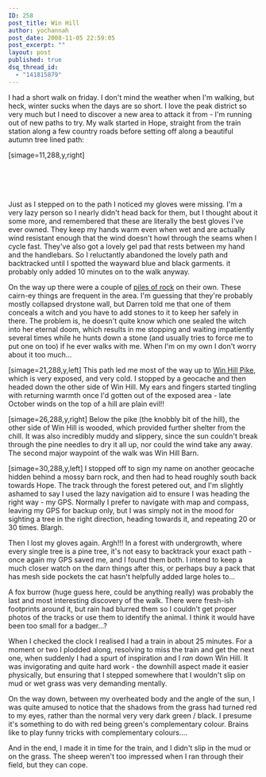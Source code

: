 ```yaml
---
ID: 258
post_title: Win Hill
author: yochannah
post_date: 2008-11-05 22:59:05
post_excerpt: ""
layout: post
published: true
dsq_thread_id:
  - "141815879"
---
```

I had a short walk on friday. I don't mind the weather when I'm walking, but heck, winter sucks when the days are so short. I love the peak district so very much but I need to discover a new area to attack it from - I'm running out of new paths to try. My walk started in Hope, straight from the train station along a few country roads before setting off along a beautiful autumn tree lined path: <p>[simage=11,288,y,right]</p>

<br /><br /><br /><br />Just as I stepped on to the path I noticed my gloves were missing. I'm a very lazy person so I nearly didn't head back for them, but I thought about it some more, and remembered that these are literally the best gloves I've ever owned. They keep my hands warm even when wet and are actually wind resistant enough that the wind doesn't howl through the seams when I cycle fast. They've also got a lovely gel pad that rests between my hand and the handlebars. So I reluctantly abandoned the lovely path and backtracked until I spotted the wayward blue and black garments. it probably only added 10 minutes on to the walk anyway. 

On the way up there were a couple of <a href="http://picasaweb.google.com/yochannah/HopeWinHillHopeWith2Caches#5263380813887142274">piles of rock</a> on their own. These cairn-ey things are frequent in the area. I'm guessing that they're probably mostly collapsed drystone wall, but Darren told me that one of them conceals a witch and you have to add stones to it to keep her safely in there. The problem is, he doesn't quite know which one sealed the witch into her eternal doom, which results in me stopping and waiting impatiently several times while he hunts down a stone (and usually tries to force me to put one on too) if he ever walks with me. When I'm on my own I don't worry about it too much...

[simage=21,288,y,left] This path led me most of the way up to <a href="http://en.wikipedia.org/wiki/Win_Hill">Win Hill Pike</a>, which is very exposed, and very cold. I stopped by a geocache and then headed down the other side of Win Hill. My ears and fingers started tingling with returning warmth once I'd gotten out of the exposed area - late October winds on the top of a hill are plain evil!!

[simage=26,288,y,right] Below the pike (the knobbly bit of the hill), the other side of Win Hill is wooded, which provided further shelter from the chill. It was also incredibly muddy and slippery, since the sun couldn't break through the pine needles to dry it all up, nor could the wind take any away. The second major waypoint of the walk was Win Hill Barn.

[simage=30,288,y,left] I stopped off to sign my name on another geocache hidden behind a mossy barn rock, and then had to head roughly south back towards Hope. The track through the forest petered out, and I'm slightly ashamed to say I used the lazy navigation aid to ensure I was heading the right way - my GPS. Normally I prefer to navigate with map and compass, leaving my GPS for backup only, but I was simply not in the mood for sighting a tree in the right direction, heading towards it, and repeating 20 or 30 times. Blargh. 

Then I lost my gloves again. Argh!!! In a forest with undergrowth, where every single tree is a pine tree, it's not easy to backtrack your exact path - once again my GPS saved me, and I found them both. I intend to keep a much closer watch on the darn things after this, or perhaps buy a pack that has mesh side pockets the cat hasn't helpfully added large holes to...

A fox burrow (huge guess here, could be anything really) was probably the last and most interesting discovery of the walk. There were fresh-ish footprints around it, but rain had blurred them so I couldn't get proper photos of the tracks or use them to identify the animal. I think it would have been too small for a badger...? 

When I checked the clock I realised I had a train in about 25 minutes. For a moment or two I plodded along, resolving to miss the train and get the next one, when suddenly I had a spurt of inspiration and I <em>ran</em> down Win Hill. It was invigorating and quite hard work - the downhill aspect made it easier physically, but ensuring that I stepped somewhere that I wouldn't slip on mud or wet grass was very demanding mentally. 

On the way down, between my overheated body and the angle of the sun, I was quite amused to notice that the shadows from the grass had turned red to my eyes, rather than the normal very very dark green / black. I presume it's something to do with red being green's complementary colour. Brains like to play funny tricks with complementary colours....

And in the end, I made it in time for the train, and I didn't slip in the mud or on the grass. The sheep weren't too impressed when I ran through their field, but they can cope.